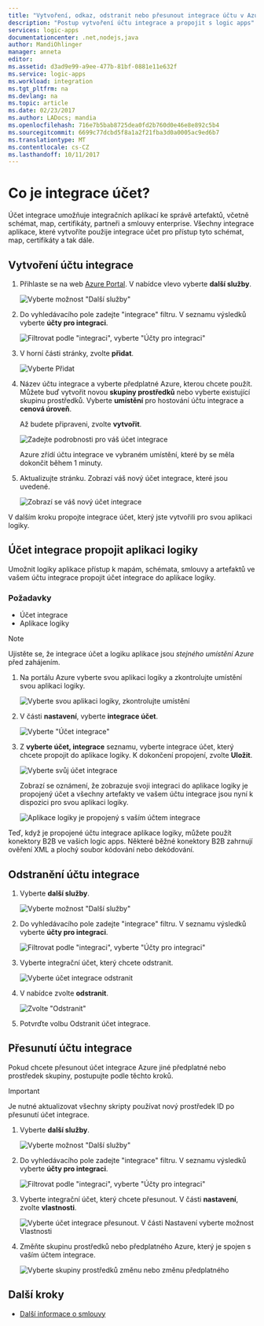 ```yaml
---
title: "Vytvoření, odkaz, odstranit nebo přesunout integrace účtu v Azure logic apps | Microsoft Docs"
description: "Postup vytvoření účtu integrace a propojit s logic apps"
services: logic-apps
documentationcenter: .net,nodejs,java
author: MandiOhlinger
manager: anneta
editor: 
ms.assetid: d3ad9e99-a9ee-477b-81bf-0881e11e632f
ms.service: logic-apps
ms.workload: integration
ms.tgt_pltfrm: na
ms.devlang: na
ms.topic: article
ms.date: 02/23/2017
ms.author: LADocs; mandia
ms.openlocfilehash: 716e7b5bab8725dea0fd2b760d0e46e8e892c5b4
ms.sourcegitcommit: 6699c77dcbd5f8a1a2f21fba3d0a0005ac9ed6b7
ms.translationtype: MT
ms.contentlocale: cs-CZ
ms.lasthandoff: 10/11/2017
---
```

# <a name="what-is-an-integration-account"></a>Co je integrace účet?

Účet integrace umožňuje integračních aplikací ke správě artefaktů, včetně schémat, map, certifikáty, partneři a smlouvy enterprise. Všechny integrace aplikace, které vytvoříte použije integrace účet pro přístup tyto schémat, map, certifikáty a tak dále.

## <a name="create-an-integration-account"></a>Vytvoření účtu integrace

1.  Přihlaste se na web [Azure Portal](http://portal.azure.com "Azure Portal"). V nabídce vlevo vyberte **další služby**.

    ![Vyberte možnost "Další služby"](./media/logic-apps-enterprise-integration-accounts/account-1.png)

2. Do vyhledávacího pole zadejte "integrace" filtru. V seznamu výsledků vyberte **účty pro integraci**.

    ![Filtrovat podle "integraci", vyberte "Účty pro integraci"](./media/logic-apps-enterprise-integration-accounts/account-2.png)  

3. V horní části stránky, zvolte **přidat**.

    ![Vyberte Přidat](./media/logic-apps-enterprise-integration-accounts/account-3.png)

4. Název účtu integrace a vyberte předplatné Azure, kterou chcete použít. Můžete buď vytvořit novou **skupiny prostředků** nebo vyberte existující skupinu prostředků. Vyberte **umístění** pro hostování účtu integrace a **cenová úroveň**. 

    Až budete připraveni, zvolte **vytvořit**.

    ![Zadejte podrobnosti pro váš účet integrace](./media/logic-apps-enterprise-integration-accounts/account-4.png)

    Azure zřídí účtu integrace ve vybraném umístění, které by se měla dokončit během 1 minuty.

5. Aktualizujte stránku. Zobrazí váš nový účet integrace, které jsou uvedené.

    ![Zobrazí se váš nový účet integrace](./media/logic-apps-enterprise-integration-accounts/account-5.png) 

V dalším kroku propojte integrace účet, který jste vytvořili pro svou aplikaci logiky. 

## <a name="link-an-integration-account-to-a-logic-app"></a>Účet integrace propojit aplikaci logiky

Umožnit logiky aplikace přístup k mapám, schémata, smlouvy a artefaktů ve vašem účtu integrace propojit účet integrace do aplikace logiky.

### <a name="prerequisites"></a>Požadavky

* Účet integrace
* Aplikace logiky

> [!NOTE] 
> Ujistěte se, že integrace účet a logiku aplikace jsou *stejného umístění Azure* před zahájením.


1. Na portálu Azure vyberte svou aplikaci logiky a zkontrolujte umístění svou aplikaci logiky.

    ![Vyberte svou aplikaci logiky, zkontrolujte umístění](./media/logic-apps-enterprise-integration-accounts/linkaccount-1.png)

2. V části **nastavení**, vyberte **integrace účet**.

    ![Vyberte "Účet integrace"](./media/logic-apps-enterprise-integration-accounts/linkaccount-2.png)

3. Z **vyberte účet, integrace** seznamu, vyberte integrace účet, který chcete propojit do aplikace logiky. K dokončení propojení, zvolte **Uložit**.

    ![Vyberte svůj účet integrace](./media/logic-apps-enterprise-integration-accounts/linkaccount-3.png)

    Zobrazí se oznámení, že zobrazuje svoji integraci do aplikace logiky je propojený účet a všechny artefakty ve vašem účtu integrace jsou nyní k dispozici pro svou aplikaci logiky.

    ![Aplikace logiky je propojený s vaším účtem integrace](./media/logic-apps-enterprise-integration-accounts/linkaccount-5.png)

Teď, když je propojené účtu integrace aplikace logiky, můžete použít konektory B2B ve vašich logic apps. Některé běžné konektory B2B zahrnují ověření XML a plochý soubor kódování nebo dekódování.  

## <a name="delete-your-integration-account"></a>Odstranění účtu integrace

1. Vyberte **další služby**.

    ![Vyberte možnost "Další služby"](./media/logic-apps-enterprise-integration-accounts/account-1.png)

2. Do vyhledávacího pole zadejte "integrace" filtru. V seznamu výsledků vyberte **účty pro integraci**.

    ![Filtrovat podle "integraci", vyberte "Účty pro integraci"](./media/logic-apps-enterprise-integration-accounts/account-2.png)  

3. Vyberte integrační účet, který chcete odstranit.

    ![Vyberte účet integrace odstranit](./media/logic-apps-enterprise-integration-accounts/account-5.png)

4. V nabídce zvolte **odstranit**.

    ![Zvolte "Odstranit"](./media/logic-apps-enterprise-integration-accounts/delete.png)

5. Potvrďte volbu Odstranit účet integrace.

## <a name="move-your-integration-account"></a>Přesunutí účtu integrace

Pokud chcete přesunout účet integrace Azure jiné předplatné nebo prostředek skupiny, postupujte podle těchto kroků.

> [!IMPORTANT]
> Je nutné aktualizovat všechny skripty používat nový prostředek ID po přesunutí účet integrace.

1. Vyberte **další služby**.

    ![Vyberte možnost "Další služby"](./media/logic-apps-enterprise-integration-accounts/account-1.png)

2. Do vyhledávacího pole zadejte "integrace" filtru. V seznamu výsledků vyberte **účty pro integraci**.

    ![Filtrovat podle "integraci", vyberte "Účty pro integraci"](./media/logic-apps-enterprise-integration-accounts/account-2.png)

3. Vyberte integrační účet, který chcete přesunout. V části **nastavení**, zvolte **vlastnosti**.

    ![Vyberte účet integrace přesunout. V části Nastavení vyberte možnost Vlastnosti](./media/logic-apps-enterprise-integration-accounts/move.png)

5. Změňte skupinu prostředků nebo předplatného Azure, který je spojen s vaším účtem integrace.

    ![Vyberte skupiny prostředků změnu nebo změnu předplatného](./media/logic-apps-enterprise-integration-accounts/move-2.png)

## <a name="next-steps"></a>Další kroky
* [Další informace o smlouvy](../logic-apps/logic-apps-enterprise-integration-agreements.md "Další informace o integraci smlouvy enterprise")  

